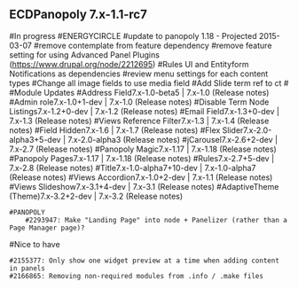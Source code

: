 ECDPanopoly  7.x-1.1-rc7
---------------------------
#In progress
	#ENERGYCIRCLE
		#update to panopoly 1.18 - Projected 2015-03-07
		#remove contemplate from feature dependency
		#remove feature setting for using Advanced Panel Plugins (https://www.drupal.org/node/2212695)
		#Rules UI and Entityform Notifications as dependencies
		#review menu settings for each content types
		#Change all image fields to use media field
		#Add Slide term ref to ct
		#		
		#Module Updates
			#Address Field7.x-1.0-beta5 | 7.x-1.0 (Release notes)
			#Admin role7.x-1.0+1-dev | 7.x-1.0 (Release notes)
			#Disable Term Node Listings7.x-1.2+0-dev | 7.x-1.2 (Release notes)
			#Email Field7.x-1.3+0-dev | 7.x-1.3 (Release notes)
			#Views Reference Filter7.x-1.3 | 7.x-1.4 (Release notes)
			#Field Hidden7.x-1.6 | 7.x-1.7 (Release notes)
			#Flex Slider7.x-2.0-alpha3+5-dev | 7.x-2.0-alpha3 (Release notes)
			#jCarousel7.x-2.6+2-dev | 7.x-2.7 (Release notes)
			#Panopoly Magic7.x-1.17 | 7.x-1.18 (Release notes)
			#Panopoly Pages7.x-1.17 | 7.x-1.18 (Release notes)
			#Rules7.x-2.7+5-dev | 7.x-2.8 (Release notes)
			#Title7.x-1.0-alpha7+10-dev | 7.x-1.0-alpha7 (Release notes)
			#Views Accordion7.x-1.0+2-dev | 7.x-1.1 (Release notes)
			#Views Slideshow7.x-3.1+4-dev | 7.x-3.1 (Release notes)
			#AdaptiveTheme (Theme)7.x-3.2+2-dev | 7.x-3.2 (Release notes)
	
	#PANOPOLY
		#2293947: Make "Landing Page" into node + Panelizer (rather than a Page Manager page)?

#Nice to have

	#2155377: Only show one widget preview at a time when adding content in panels
	#2166865: Removing non-required modules from .info / .make files